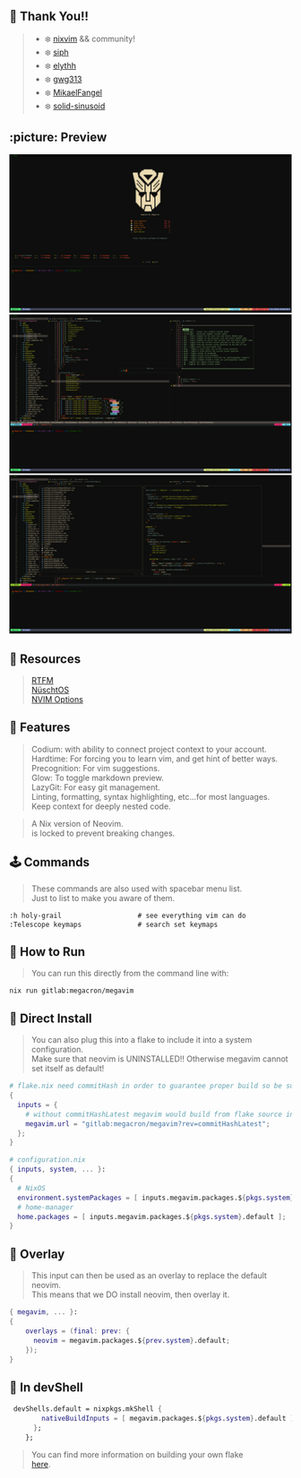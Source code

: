 ## :punch: Thank You!!

> - :snowflake: [nixvim](https://github.com/nix-community/nixvim) && community!
> - :snowflake: [siph](https://github.com/siph/nixvim-flake)
> - :snowflake: [elythh](https://github.com/elythh/nixvim/tree/main)
> - :snowflake: [gwg313](https://github.com/gwg313/nvim-nix/tree/main/config)
> - :snowflake: [MikaelFangel](https://github.com/MikaelFangel/nixvim-config/blob/main/README.md)
> - :snowflake: [solid-sinusoid](https://github.com/solid-sinusoid/nixvim-config/tree/main)

## :picture: Preview
![](png/megavim1.png)  
![](png/megavim2.png)  
![](png/megavim3.png)  

## :book: Resources

> [RTFM](https://nix-community.github.io/nixvim/)  
> [NüschtOS](https://nix-community.github.io/nixvim/search/)  
> [NVIM Options](https://neovim.io/doc/user/options.html#)

## :electric_plug: Features

> Codium: with ability to connect project context to your account.  
> Hardtime: For forcing you to learn vim, and get hint of better ways.  
> Precognition: For vim suggestions.  
> Glow: To toggle markdown preview.  
> LazyGit: For easy git management.  
> Linting, formatting, syntax highlighting, etc...for most languages.  
> Keep context for deeply nested code.

> A Nix version of Neovim.  
> <nixvim> is locked to prevent breaking changes.

## :joystick: Commands

> These commands are also used with spacebar menu list.  
> Just to list to make you aware of them.

```vim
:h holy-grail                   # see everything vim can do
:Telescope keymaps              # search set keymaps
```

## :nut_and_bolt: How to Run

> You can run this directly from the command line with:

```shell
nix run gitlab:megacron/megavim
```

## :floppy_disk: Direct Install

> You can also plug this into a flake to include it into a system configuration.  
> Make sure that neovim is UNINSTALLED!! Otherwise megavim cannot set itself as default!

```nix
# flake.nix need commitHash in order to guarantee proper build so be sure to paste in latest commit
{
  inputs = {
    # without commitHashLatest megavim would build from flake source instead of its own
    megavim.url = "gitlab:megacron/megavim?rev=commitHashLatest";
  };
}
```

```nix
# configuration.nix
{ inputs, system, ... }:
{
  # NixOS
  environment.systemPackages = [ inputs.megavim.packages.${pkgs.system}.default ];
  # home-manager
  home.packages = [ inputs.megavim.packages.${pkgs.system}.default ];
}
```

## :pushpin: Overlay

> This input can then be used as an overlay to replace the default neovim.  
> This means that we DO install neovim, then overlay it.

```nix
{ megavim, ... }:
{
    overlays = (final: prev: {
      neovim = megavim.packages.${prev.system}.default;
    });
}
```

## :crystal_ball: In devShell

```nix
 devShells.default = nixpkgs.mkShell {
        nativeBuildInputs = [ megavim.packages.${pkgs.system}.default ];
      };
    };
```

> You can find more information on building your own flake  
> [here](https://gist.github.com/siph/288b7c6b5f68a1902d28aebc95fde4c5).
